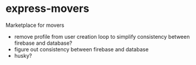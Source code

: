 # express-movers

Marketplace for movers

- remove profile from user creation loop to simplify consistency between firebase and database?
- figure out consistency between firebase and database
- husky?